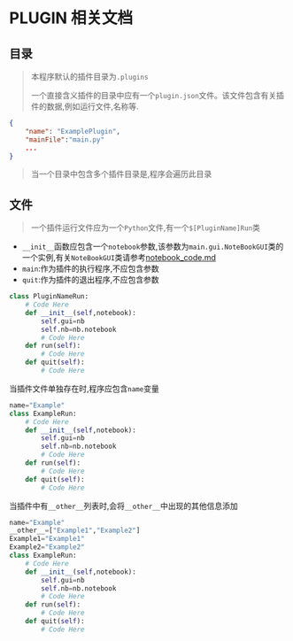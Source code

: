 # PLUGIN 相关文档

## 目录
>
> 本程序默认的插件目录为`.plugins`
>
>一个直接含义插件的目录中应有一个`plugin.json`文件。该文件包含有关插件的数据,例如运行文件,名称等.
>
```JSON
{
    "name": "ExamplePlugin",
    "mainFile":"main.py"
    ...
}
```
>
>当一个目录中包含多个插件目录是,程序会遍历此目录
>
## 文件
>
>一个插件运行文件应为一个`Python`文件,有一个`$[PluginName]Run`类

- `__init__`函数应包含一个`notebook`参数,该参数为`main.gui.NoteBookGUI`类的一个实例,有关`NoteBookGUI`类请参考[notebook_code.md](./notebook_code.md)
- `main`:作为插件的执行程序,不应包含参数
- `quit`:作为插件的退出程序,不应包含参数

``` Python
class PluginNameRun:
    # Code Here
    def __init__(self,notebook):
        self.gui=nb
        self.nb=nb.notebook
        # Code Here
    def run(self):
        # Code Here
    def quit(self):
        # Code Here
```

当插件文件单独存在时,程序应包含`name`变量

``` Python
name="Example"
class ExampleRun:
    # Code Here
    def __init__(self,notebook):
        self.gui=nb
        self.nb=nb.notebook
        # Code Here
    def run(self):
        # Code Here
    def quit(self):
        # Code Here
```

当插件中有`__other__`列表时,会将`__other__`中出现的其他信息添加

``` Python
name="Example"
__other__=["Example1","Example2"]
Example1="Example1"
Example2="Example2"
class ExampleRun:
    # Code Here
    def __init__(self,notebook):
        self.gui=nb
        self.nb=nb.notebook
        # Code Here
    def run(self):
        # Code Here
    def quit(self):
        # Code Here
```
